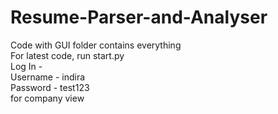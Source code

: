 # Resume-Parser-and-Analyser
Code with GUI folder contains everything <br>
For latest code, run start.py <br>
Log In - <br>
Username - indira <br>
Password - test123 <br>
for company view

